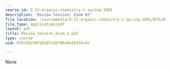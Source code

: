 ```yaml
---
course_id: 5-12-organic-chemistry-i-spring-2003
description: 'Review Session: Exam #2'
file_location: /coursemedia/5-12-organic-chemistry-i-spring-2003/07bc05e39fe8207c6bf96d9e5b2fbc8c_Review_Session_Exam_2.pdf
file_type: application/pdf
layout: pdf
title: Review_Session_Exam_2.pdf
type: course
uid: 07bc05e39fe8207c6bf96d9e5b2fbc8c

---
```

None
